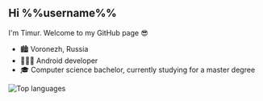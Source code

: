 ## Hi %%username%%

I'm Timur. Welcome to my GitHub page 😎
- 🏙 Voronezh, Russia
- 👨🏼‍💻 Android developer
- 🎓 Computer science bachelor, currently studying for a master degree

![Top languages](https://github-readme-stats.vercel.app/api/top-langs/?username=weazyexe&langs_count=6)
